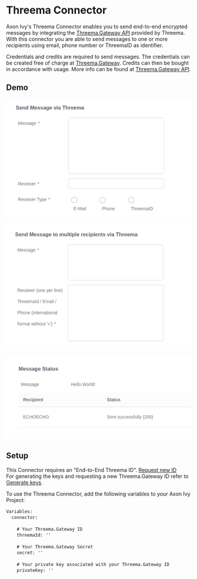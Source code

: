 # Threema Connector
Axon Ivy's Threema Connector enables you to send end-to-end encrypted messages by integrating the [Threema.Gateway API](https://threema.ch/en/gateway) provided by Threema. With this connector you are able to send messages to one or more recipients using email, phone number or ThreemaID as identifier.

Credentials and credits are required to send messages. The credentials can be created free of charge at [Threema.Gateway](https://gateway.threema.ch/en/signup). Credits can then be bought in accordance with usage. More info can be found at [Threema.Gateway API](https://threema.ch/en/gateway).

## Demo
![Send to one recipient](./images/singleMessage.png)

![Send to multiple recipients](./images/multiMessage.png)

![Result screen](./images/resultScreen.png)

## Setup
This Connector requires an "End-to-End Threema ID". [Request new ID](https://gateway.threema.ch/en/id-request)
<br> 
For generating the keys and requesting a new Threema.Gateway ID refer to [Generate keys](https://gateway.threema.ch/en/developer/howto/create-keys/php).

To use the Threema Connector, add the following variables to your Axon Ivy Project:

```
Variables:
  connector:
   
    # Your Threema.Gateway ID 
    threemaId: ''
    
    # Your Threema.Gateway Secret
    secret: ''
    
    # Your private key associated with your Threema.Gateway ID
    privateKey: ''
```

